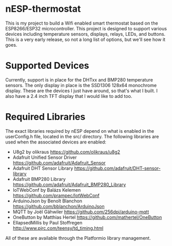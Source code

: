 # nESP-thermostat

This is my project to build a Wifi enabled smart thermostat based on the ESP8266/ESP32 microcontroller. This project is designed to support various devices including temperature sensors, displays, relays, LEDs, and buttons. This is a very early release, so not a long list of options, but we'll see how it goes.

# Supported Devices

Currently, support is in place for the DHTxx and BMP280 temperature sensors. The only display in place is the SSD1306 128x64 monochrome display. These are the devices I just have around, so that's what I built. I also have a 2.4 inch TFT display that I would like to add too.

# Required Libraries

The exact libraries required by nESP depend on what is enabled in the userConfig.h file, located in the src/ directory. The following libraries are used when the associated devices are enabled:

  - U8g2 by olikraus                    https://github.com/olikraus/u8g2
  - Adafruit Unified Sensor Driver      https://github.com/adafruit/Adafruit_Sensor
  - Adafruit DHT Sensor Library         https://github.com/adafruit/DHT-sensor-library
  - Adafruit BMP280 Library             https://github.com/adafruit/Adafruit_BMP280_Library
  - IoTWebConf by Balázs Kelemen        https://github.com/prampec/IotWebConf
  - ArduinoJson by Benoît Blanchon      https://github.com/bblanchon/ArduinoJson
  - MQTT by Joël Gähwiler               https://github.com/256dpi/arduino-mqtt
  - OneButton by Matthias Hertel        https://github.com/mathertel/OneButton
  - EllapsedMillis by Paul Stoffregen   http://www.pjrc.com/teensy/td_timing.html
  
All of these are available through the Platformio library management.


